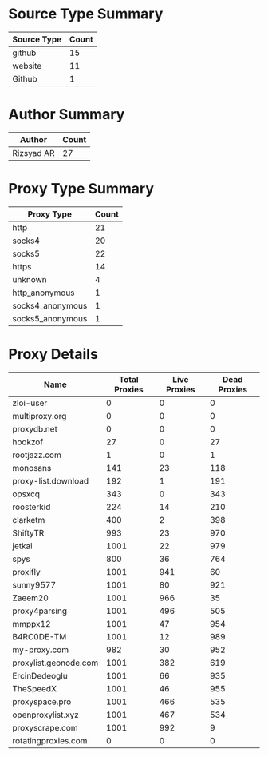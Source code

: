 # Source Type Summary

| Source Type | Count |
|-------------|-------|
| github | 15 |
| website | 11 |
| Github | 1 |


# Author Summary

| Author | Count |
|--------|-------|
| Rizsyad AR | 27 |


# Proxy Type Summary

| Proxy Type | Count |
|------------|-------|
| http | 21 |
| socks4 | 20 |
| socks5 | 22 |
| https | 14 |
| unknown | 4 |
| http_anonymous | 1 |
| socks4_anonymous | 1 |
| socks5_anonymous | 1 |


# Proxy Details

| Name | Total Proxies | Live Proxies | Dead Proxies |
|------|---------------|--------------|---------------|
| zloi-user | 0 | 0 | 0 |
| multiproxy.org | 0 | 0 | 0 |
| proxydb.net | 0 | 0 | 0 |
| hookzof | 27 | 0 | 27 |
| rootjazz.com | 1 | 0 | 1 |
| monosans | 141 | 23 | 118 |
| proxy-list.download | 192 | 1 | 191 |
| opsxcq | 343 | 0 | 343 |
| roosterkid | 224 | 14 | 210 |
| clarketm | 400 | 2 | 398 |
| ShiftyTR | 993 | 23 | 970 |
| jetkai | 1001 | 22 | 979 |
| spys | 800 | 36 | 764 |
| proxifly | 1001 | 941 | 60 |
| sunny9577 | 1001 | 80 | 921 |
| Zaeem20 | 1001 | 966 | 35 |
| proxy4parsing | 1001 | 496 | 505 |
| mmppx12 | 1001 | 47 | 954 |
| B4RC0DE-TM | 1001 | 12 | 989 |
| my-proxy.com | 982 | 30 | 952 |
| proxylist.geonode.com | 1001 | 382 | 619 |
| ErcinDedeoglu | 1001 | 66 | 935 |
| TheSpeedX | 1001 | 46 | 955 |
| proxyspace.pro | 1001 | 466 | 535 |
| openproxylist.xyz | 1001 | 467 | 534 |
| proxyscrape.com | 1001 | 992 | 9 |
| rotatingproxies.com | 0 | 0 | 0 |
